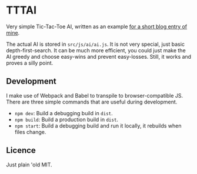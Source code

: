 # TTTAI
Very simple Tic-Tac-Toe AI, written as an example [for a short blog entry of mine](https://lucvandenbrand.com/tutorial/algorithms/2018/06/16/Butter-Cheese-DFS.html).

The actual AI is stored in `src/js/ai/ai.js`. It is not very special, just basic depth-first-search.
It can be much more efficient, you could just make the AI greedy and choose easy-wins and prevent easy-losses.
Still, it works and proves a silly point.

## Development
I make use of Webpack and Babel to transpile to browser-compatible JS.
There are three simple commands that are useful during development.

- `npm dev`: Build a debugging build in `dist`.
- `npm build`: Build a production build in `dist`.
- `npm start`: Build a debugging build and run it locally, it rebuilds when files change.

## Licence
Just plain 'old MIT.